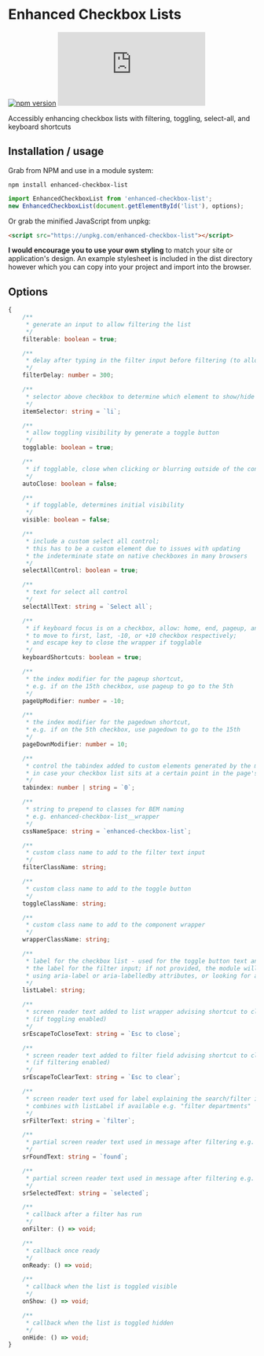 # Enhanced Checkbox Lists

[![npm version](https://img.shields.io/npm/v/enhanced-checkbox-list.svg)](http://npm.im/enhanced-checkbox-list)
[![gzip size](http://img.badgesize.io/https://unpkg.com/enhanced-checkbox-list/dist/enhanced-checkbox-list.min.js?compression=gzip)](https://unpkg.com/enhanced-checkbox-list/dist/enhanced-checkbox-list.min.js)

Accessibly enhancing checkbox lists with filtering, toggling, select-all, and keyboard shortcuts

## Installation / usage

Grab from NPM and use in a module system:

```
npm install enhanced-checkbox-list
```

```javascript
import EnhancedCheckboxList from 'enhanced-checkbox-list';
new EnhancedCheckboxList(document.getElementById('list'), options);
```

Or grab the minified JavaScript from unpkg:

```html
<script src="https://unpkg.com/enhanced-checkbox-list"></script>
```

**I would encourage you to use your own styling** to match your site or application's design. An example stylesheet is included in the dist directory however which you can copy into your project and import into the browser.

## Options

```typescript
{
    /**
     * generate an input to allow filtering the list
     */
    filterable: boolean = true;

    /**
     * delay after typing in the filter input before filtering (to allow for fast typers)
     */
    filterDelay: number = 300;

    /**
     * selector above checkbox to determine which element to show/hide after filtering
     */
    itemSelector: string = `li`;

    /**
     * allow toggling visibility by generate a toggle button
     */
    togglable: boolean = true;

    /**
     * if togglable, close when clicking or blurring outside of the container/button
     */
    autoClose: boolean = false;

    /**
     * if togglable, determines initial visibility
     */
    visible: boolean = false;

    /**
     * include a custom select all control;
     * this has to be a custom element due to issues with updating
     * the indeterminate state on native checkboxes in many browsers
     */
    selectAllControl: boolean = true;

    /**
     * text for select all control
     */
    selectAllText: string = `Select all`;

    /**
     * if keyboard focus is on a checkbox, allow: home, end, pageup, and pagedown shortcuts
     * to move to first, last, -10, or +10 checkbox respectively;
     * and escape key to close the wrapper if togglable
     */
    keyboardShortcuts: boolean = true;

    /**
     * the index modifier for the pageup shortcut,
     * e.g. if on the 15th checkbox, use pageup to go to the 5th
     */
    pageUpModifier: number = -10;

    /**
     * the index modifier for the pagedown shortcut,
     * e.g. if on the 5th checkbox, use pagedown to go to the 15th
     */
    pageDownModifier: number = 10;

    /**
     * control the tabindex added to custom elements generated by the module
     * in case your checkbox list sits at a certain point in the page's tabbing order
     */
    tabindex: number | string = `0`;

    /**
     * string to prepend to classes for BEM naming
     * e.g. enhanced-checkbox-list__wrapper
     */
    cssNameSpace: string = `enhanced-checkbox-list`;

    /**
     * custom class name to add to the filter text input
     */
    filterClassName: string;

    /**
     * custom class name to add to the toggle button
     */
    toggleClassName: string;

    /**
     * custom class name to add to the component wrapper
     */
    wrapperClassName: string;

    /**
     * label for the checkbox list - used for the toggle button text and
     * the label for the filter input; if not provided, the module will search for one
     * using aria-label or aria-labelledby attributes, or looking for a parent fieldset's legend
     */
    listLabel: string;

    /**
     * screen reader text added to list wrapper advising shortcut to close the wrapper
     * (if toggling enabled)
     */
    srEscapeToCloseText: string = `Esc to close`;

    /**
     * screen reader text added to filter field advising shortcut to clear filter value
     * (if filtering enabled)
     */
    srEscapeToClearText: string = `Esc to clear`;

    /**
     * screen reader text used for label explaining the search/filter input;
     * combines with listLabel if available e.g. "filter departments"
     */
    srFilterText: string = `filter`;

    /**
     * partial screen reader text used in message after filtering e.g. "12 found, 3 selected"
     */
    srFoundText: string = `found`;

    /**
     * partial screen reader text used in message after filtering e.g. "12 found, 3 selected"
     */
    srSelectedText: string = `selected`;

    /**
     * callback after a filter has run
     */
    onFilter: () => void;

    /**
     * callback once ready
     */
    onReady: () => void;

    /**
     * callback when the list is toggled visible
     */
    onShow: () => void;

    /**
     * callback when the list is toggled hidden
     */
    onHide: () => void;
}
```
